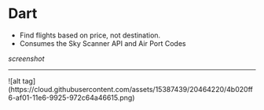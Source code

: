 # Dart

- Find flights based on price, not destination. 
- Consumes the Sky Scanner API and Air Port Codes 


_screenshot_
<hr>
![alt tag](https://cloud.githubusercontent.com/assets/15387439/20464220/4b020ff6-af01-11e6-9925-972c64a46615.png)
